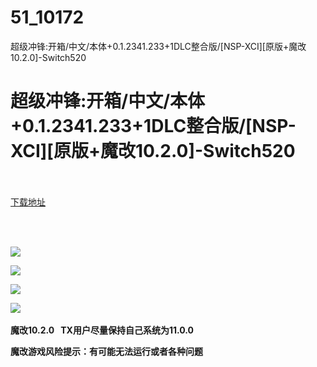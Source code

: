# 51_10172
超级冲锋:开箱/中文/本体+0.1.2341.233+1DLC整合版/[NSP-XCI][原版+魔改10.2.0]-Switch520
# 超级冲锋:开箱/中文/本体+0.1.2341.233+1DLC整合版/[NSP-XCI][原版+魔改10.2.0]-Switch520
 <br/></br>
[下载地址](https://www.switch520.cc/article/10172 "下载地址")
<br/></br>

<p>&nbsp;</p>
<p><strong><img src="https://www.switch520.cc/muke_img/upload_art_editor_20210304-1_549cbe879a2179713f932d67a84f2c80.jpg"></strong></p>
<p><strong><img src="https://www.switch520.cc/muke_img/upload_art_editor_20210304-1_428aca7790a1ab1a6fca601c9f921fa6.png"></strong></p>
<p><strong><img src="https://www.switch520.cc/muke_img/upload_art_editor_20210304-1_12565ba6b12289941ad93b377334780d.jpg"></strong></p>
<p><strong><img src="https://www.switch520.cc/muke_img/upload_art_editor_20210304-1_e212a486958899bb9e316682b2c4d43d.jpg">&nbsp;</strong></p>
<p><strong>魔改10.2.0 &nbsp;&nbsp;TX用户尽量保持自己系统为11.0.0</strong></p>
<p><strong>魔改游戏风险提示：有可能无法运行或者各种问题</strong></p>
